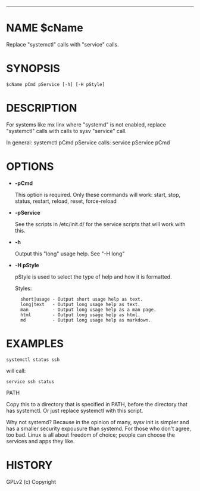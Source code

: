 <div>
    <hr/>
</div>

# NAME $cName

Replace "systemctl" calls with "service" calls.

# SYNOPSIS

    $cName pCmd pService [-h] [-H pStyle]

# DESCRIPTION

For systems like mx linx where "systemd" is not enabled, replace
"systemctl" calls with calls to sysv "service" call.

In general:
  systemctl pCmd pService
    calls:
  service pService pCmd

# OPTIONS

- **-pCmd**

    This option is required.  Only these commands will work: start, stop,
    status, restart, reload, reset, force-reload

- **-pService**

    See the scripts in /etc/init.d/ for the service scripts that will work
    with this.

- **-h**

    Output this "long" usage help. See "-H long"

- **-H pStyle**

    pStyle is used to select the type of help and how it is formatted.

    Styles:

        short|usage - Output short usage help as text.
        long|text   - Output long usage help as text.
        man         - Output long usage help as a man page.
        html        - Output long usage help as html.
        md          - Output long usage help as markdown.

# EXAMPLES

    systemctl status ssh

will call:

    service ssh status

PATH

Copy this to a directory that is specified in PATH, before the
directory that has systemctl. Or just replace systemctl with this
script.

Why not systemd? Because in the opinion of many, sysv init is simpler
and has a smaller security expousure than systemd. For those who don't
agree, too bad. Linux is all about freedom of choice; people can
choose the services and apps they like.

# HISTORY

GPLv2 (c) Copyright
